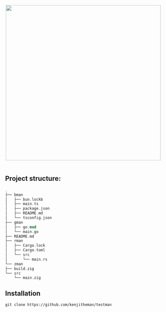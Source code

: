 <div align="center">
    <img src="https://media.tenor.com/5i7e2H3mEWoAAAAC/sangatsu-no-lion-3gatsu-no-lion.gif" width="500px">
</div>

<br>

## Project structure:

```rust
.
├── bman
│   ├── bun.lockb
│   ├── main.ts
│   ├── package.json
│   ├── README.md
│   └── tsconfig.json
├── gman
│   ├── go.mod
│   └── main.go
├── README.md
├── rman
│   ├── Cargo.lock
│   ├── Cargo.toml
│   └── src
│       └── main.rs
└── zman
├── build.zig
└── src
    └── main.zig
```

## Installation

```shell
git clone https://github.com/kenjitheman/testman
```

